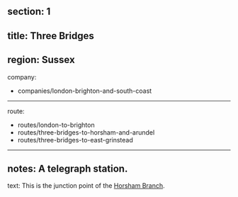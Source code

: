 section: 1
----
title: Three Bridges
----
region: Sussex
----
company:
- companies/london-brighton-and-south-coast
----
route:
- routes/london-to-brighton
- routes/three-bridges-to-horsham-and-arundel
- routes/three-bridges-to-east-grinstead
----
notes: A telegraph station.
----
text: This is the junction point of the [Horsham Branch](/routes/three-bridges-to-horsham-and-arundel).
